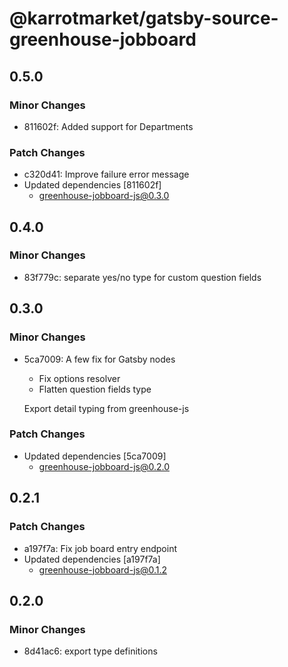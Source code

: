 # @karrotmarket/gatsby-source-greenhouse-jobboard

## 0.5.0

### Minor Changes

- 811602f: Added support for Departments

### Patch Changes

- c320d41: Improve failure error message
- Updated dependencies [811602f]
  - greenhouse-jobboard-js@0.3.0

## 0.4.0

### Minor Changes

- 83f779c: separate yes/no type for custom question fields

## 0.3.0

### Minor Changes

- 5ca7009: A few fix for Gatsby nodes

  - Fix options resolver
  - Flatten question fields type

  Export detail typing from greenhouse-js

### Patch Changes

- Updated dependencies [5ca7009]
  - greenhouse-jobboard-js@0.2.0

## 0.2.1

### Patch Changes

- a197f7a: Fix job board entry endpoint
- Updated dependencies [a197f7a]
  - greenhouse-jobboard-js@0.1.2

## 0.2.0

### Minor Changes

- 8d41ac6: export type definitions
